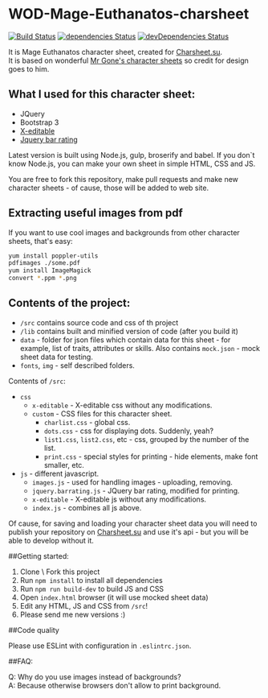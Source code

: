 # WOD-Mage-Euthanatos-charsheet

[![Build Status](https://travis-ci.org/jehy/WOD-mage-euthanatos-charsheet.svg?branch=master)](https://travis-ci.org/jehy/WOD-mage-euthanatos-charsheet)
[![dependencies Status](https://david-dm.org/jehy/WOD-mage-euthanatos-charsheet/status.svg)](https://david-dm.org/jehy/WOD-mage-euthanatos-charsheet)
[![devDependencies Status](https://david-dm.org/jehy/WOD-mage-euthanatos-charsheet/dev-status.svg)](https://david-dm.org/jehy/WOD-mage-euthanatos-charsheet?type=dev)

It is Mage Euthanatos character sheet, created for [Charsheet.su](http://charsheet.su).   
It is based on wonderful [Mr Gone's character sheets](http://mrgone.rocksolidshells.com/) 
 so credit for design goes to him.

## What I used for this character sheet:

- JQuery   
- Bootstrap 3   
- [X-editable](https://vitalets.github.io/x-editable/)   
- [Jquery bar rating](http://antenna.io/demo/jquery-bar-rating/examples/)

Latest version is built using Node.js, gulp, broserify and babel. If you don`t know
Node.js, you can make your own sheet in simple HTML, CSS and JS.

You are free to fork this repository, make pull requests and
make new character sheets - of cause, those will be added to web site.

## Extracting useful images from pdf
If you want to use cool images and backgrounds from other character sheets, that's easy:
```bash
yum install poppler-utils
pdfimages ./some.pdf
yum install ImageMagick
convert *.ppm *.png
```

## Contents of the project:
* `/src` contains source code and css of th project
* `/lib` contains built and minified version of code (after you build it)
* `data` - folder for json files which contain data for this sheet -
 for example, list of traits, attributes or skills.
 Also contains `mock.json` - mock sheet data for testing.
* `fonts`, `img` - self described folders.


Contents of `/src`:
* `css`
  * `x-editable` - X-editable css without any modifications.
  * `custom` - CSS files for this character sheet.
    * `charlist.css` - global css.
    * `dots.css` - css for displaying dots. Suddenly, yeah?
    * `list1.css`, `list2.css`, etc - css, grouped by the number of the list.
    * `print.css` - special styles for printing - hide elements, make font smaller, etc.
* `js` - different javascript.
  * `images.js` - used for handling images - uploading, removing.
  * `jquery.barrating.js` - JQuery bar rating, modified for printing.
  * `x-editable` - X-editable js without any modifications.
  * `index.js` - combines all js above.
  
Of cause, for saving and loading your character sheet data you will need
 to publish your repository on [Charsheet.su](http://charsheet.su)
and use it's api - but you will be able to develop without it.

##Getting started:

1. Clone \ Fork this project
2. Run `npm install` to install all dependencies
3. Run `npm run build-dev` to build JS and CSS
4. Open `index.html` browser (it will use mocked sheet data)
5. Edit any HTML, JS and CSS from `/src`!
6. Please send me new versions :)

##Code quality

Please use ESLint with configuration in `.eslintrc.json`.

##FAQ:    

Q: Why do you use images instead of backgrounds?   
A: Because otherwise browsers don't allow to print background.   
